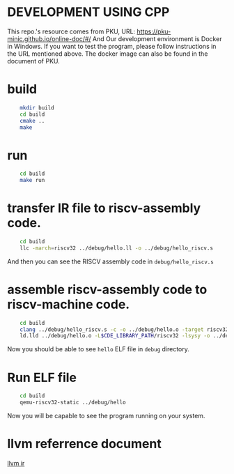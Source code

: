 # DEVELOPMENT USING CPP
This repo.'s resource comes from PKU, URL: https://pku-minic.github.io/online-doc/#/
And Our development environment is Docker in Windows. If you want to test the program, please follow instructions in the URL mentioned above.
The docker image can also be found in the document of PKU.
# build
```sh
    mkdir build
    cd build
    cmake ..
    make
```
# run
```sh
    cd build
    make run
```

# transfer IR file to riscv-assembly code.
```sh
    cd build
    llc -march=riscv32 ../debug/hello.ll -o ../debug/hello_riscv.s
```
And then you can see the RISCV assembly code in `debug/hello_riscv.s`

# assemble riscv-assembly code to riscv-machine code.
```sh
    cd build
    clang ../debug/hello_riscv.s -c -o ../debug/hello.o -target riscv32-unknown-linux-elf -march=rv32im -mabi=ilp32
    ld.lld ../debug/hello.o -L$CDE_LIBRARY_PATH/riscv32 -lsysy -o ../debug/hello
```
Now you should be able to see `hello` ELF file in `debug` directory.

# Run ELF file
```sh
    cd build
    qemu-riscv32-static ../debug/hello
```
Now you will be capable to see the program running on your system.

# llvm referrence document

<a href="https://llvm.org/docs/LangRef.html#call-instruction">llvm ir</a>
